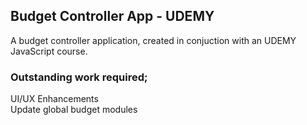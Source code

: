 ## Budget Controller App - UDEMY

A budget controller application, created in conjuction with an UDEMY JavaScript course.

### Outstanding work required;

UI/UX Enhancements\
Update global budget modules
